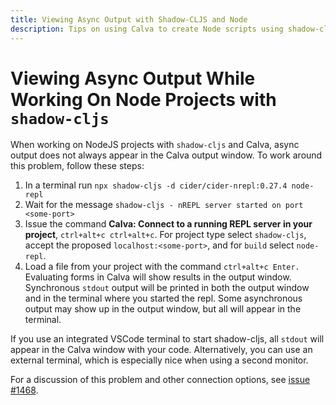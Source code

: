 ```yaml
---
title: Viewing Async Output with Shadow-CLJS and Node
description: Tips on using Calva to create Node scripts using shadow-cljs
---
```


# Viewing Async Output While Working On Node Projects with `shadow-cljs`

When working on NodeJS projects with `shadow-cljs` and Calva, async output does not always appear in the Calva output window. To work around this problem, follow these steps:

1. In a terminal run `npx shadow-cljs -d cider/cider-nrepl:0.27.4 node-repl`
2. Wait for the message `shadow-cljs - nREPL server started on port <some-port>`
3. Issue the command **Calva: Connect to a running REPL server in your project**, `ctrl+alt+c ctrl+alt+c`. For project type select `shadow-cljs`, accept the proposed `localhost:<some-port>`, and for `build` select `node-repl`.
4. Load a file from your project with the command `ctrl+alt+c Enter.` Evaluating forms in Calva will show results in the output window. Synchronous `stdout` output will be printed in both the output window and in the terminal where you started the repl. Some asynchronous output may show up in the output window, but all will appear in the terminal.

If you use an integrated VSCode terminal to start shadow-cljs, all `stdout` will appear in the Calva window with your code. Alternatively, you can use an external terminal, which is especially nice when using a second monitor.

For a discussion of this problem and other connection options, see [issue #1468](https://github.com/BetterThanTomorrow/calva/issues/1468).
